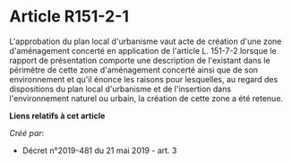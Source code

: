 # Article R151-2-1

L'approbation du plan local d'urbanisme vaut acte de création d'une zone d'aménagement concerté en application de l'article
L. 151-7-2 lorsque le rapport de présentation comporte une description de l'existant dans le périmètre de cette zone
d'aménagement concerté ainsi que de son environnement et qu'il énonce les raisons pour lesquelles, au regard des dispositions
du plan local d'urbanisme et de l'insertion dans l'environnement naturel ou urbain, la création de cette zone a été retenue.

**Liens relatifs à cet article**

_Créé par_:

  - Décret n°2019-481 du 21 mai 2019 - art. 3
